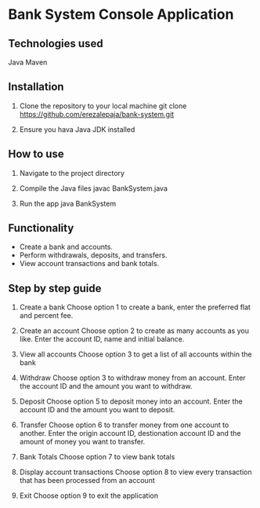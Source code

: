 # Bank System Console Application

## Technologies used
Java
Maven

## Installation
1. Clone the repository to your local machine
git clone https://github.com/erezalepaja/bank-system.git

2. Ensure you hava Java JDK installed

## How to use
1. Navigate to the project directory

2. Compile the Java files
javac BankSystem.java

2. Run the app
java BankSystem

## Functionality
- Create a bank and accounts.
- Perform withdrawals, deposits, and transfers.
- View account transactions and bank totals.

## Step by step guide
1. Create a bank
Choose option 1 to create a bank, enter the preferred flat and percent fee.

2. Create an account
Choose option 2 to create as many accounts as you like.
Enter the account ID, name and initial balance.

3. View all accounts
Choose option 3 to get a list of all accounts within the bank

4. Withdraw
Choose option 3 to withdraw money from an account.
Enter the account ID and the amount you want to withdraw.

5. Deposit
Choose option 5 to deposit money into an account.
Enter the account ID and the amount you want to deposit.

6. Transfer
Choose option 6 to transfer money from one account to another.
Enter the origin account ID, destionation account ID and the amount of money you want to transfer.

7. Bank Totals
Choose option 7 to view bank totals

8. Display account transactions
Choose option 8 to view every transaction that has been processed from an account

9. Exit
Choose option 9 to exit the application

